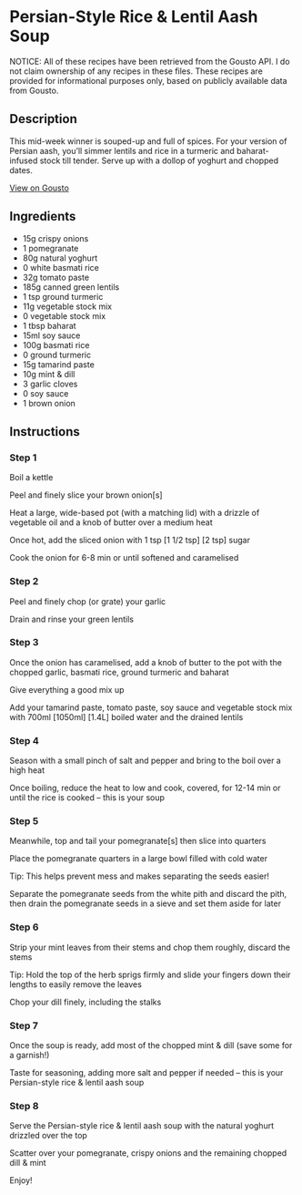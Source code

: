 # Persian-Style Rice & Lentil Aash Soup

NOTICE: All of these recipes have been retrieved from the Gousto API. I do not claim ownership of any recipes in these files. These recipes are provided for informational purposes only, based on publicly available data from Gousto.

## Description

This mid-week winner is souped-up and full of spices. For your version of Persian aash, you’ll simmer lentils and rice in a turmeric and baharat-infused stock till tender. Serve up with a dollop of yoghurt and chopped dates.

[View on Gousto](https://www.gousto.co.uk/recipes/cookbook/persian-rice-lentil-aash-inspired-soup-with-pomegranate)

## Ingredients

- 15g crispy onions
- 1 pomegranate
- 80g natural yoghurt
- 0 white basmati rice
- 32g tomato paste
- 185g canned green lentils
- 1 tsp ground turmeric
- 11g vegetable stock mix
- 0 vegetable stock mix
- 1 tbsp baharat
- 15ml soy sauce
- 100g basmati rice
- 0 ground turmeric
- 15g tamarind paste
- 10g mint & dill
- 3 garlic cloves
- 0 soy sauce
- 1 brown onion

## Instructions


### Step 1

Boil a kettle

Peel and finely slice your brown onion[s]

Heat a large, wide-based pot (with a matching lid) with a drizzle of vegetable oil and a knob of butter over a medium heat

Once hot, add the sliced onion with 1 tsp <span class="text-purple">[1 1/2 tsp]</span> <span class="text-danger">[2 tsp] </span>sugar

Cook the onion for 6-8 min or until softened and caramelised


### Step 2

Peel and finely chop (or grate) your garlic

Drain and rinse your green lentils


### Step 3

Once the onion has caramelised, add a knob of butter to the pot with the chopped garlic, basmati rice, ground turmeric and baharat

Give everything a good mix up

Add your tamarind paste, tomato paste, soy sauce and vegetable stock mix with 700ml <span class="text-purple">[1050ml]</span> <span class="text-danger">[1.4L]</span> boiled water and the drained lentils


### Step 4

Season with a small pinch of salt and pepper and bring to the boil over a high heat

Once boiling, reduce the heat to low and cook, covered, for 12-14 min or until the rice is cooked – this is your soup


### Step 5

Meanwhile, top and tail your pomegranate[s] then slice into quarters

Place the pomegranate quarters in a large bowl filled with cold water

Tip: This helps prevent mess and makes separating the seeds easier!

Separate the pomegranate seeds from the white pith and discard the pith, then drain the pomegranate seeds in a sieve and set them aside for later


### Step 6

Strip your mint leaves from their stems and chop them roughly, discard the stems

Tip: Hold the top of the herb sprigs firmly and slide your fingers down their lengths to easily remove the leaves

Chop your dill finely, including the stalks


### Step 7

Once the soup is ready, add most of the chopped mint & dill (save some for a garnish!)

Taste for seasoning, adding more salt and pepper if needed – this is your Persian-style rice & lentil aash soup

### Step 8

Serve the Persian-style rice & lentil aash soup with the natural yoghurt drizzled over the top

Scatter over your pomegranate, crispy onions and the remaining chopped dill & mint

Enjoy!


